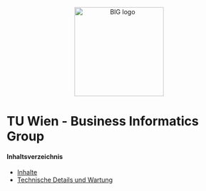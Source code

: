 <p align="center"><a href="https://big-tuwien.github.io" target="_blank" rel="noopener"><img src="https://raw.githubusercontent.com/big-tuwien/big-tuwien.github.io/content/assets/images/logo.png" alt="BIG logo" style="height: 200px;"></a></p>

# TU Wien - Business Informatics Group

#### Inhaltsverzeichnis

* [Inhalte](https://github.com/big-tuwien/big-tuwien.github.io/blob/content/documentation/content.md)
* [Technische Details und Wartung](https://github.com/big-tuwien/big-tuwien.github.io/blob/content/documentation/tech.md)
